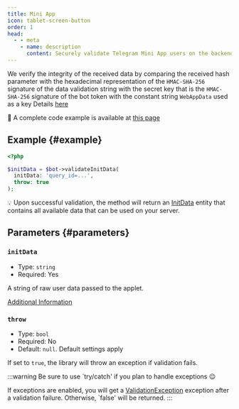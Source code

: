 ```yaml
---
title: Mini App
icon: tablet-screen-button
order: 1
head:
  - - meta
    - name: description
      content: Securely validate Telegram Mini App users on the backend of your PHP project using the TgWebValid library.
---
```


We verify the integrity of the received data by comparing the received hash parameter with the hexadecimal representation of the `HMAC-SHA-256` signature of the data validation string with the secret key that is the `HMAC-SHA-256` signature of the bot token with the constant string `WebAppData` used as a key Details [here](https://core.telegram.org/bots/webapps#validating-data-received-via-the-mini-app)

:rocket: A complete code example is available at [this page](../example/mini-app.md)

## Example {#example}

```php
<?php

$initData = $bot->validateInitData(
  initData: 'query_id=...',
  throw: true
);
```

:bulb: Upon successful validation, the method will return an [InitData](../entity/init-data/) entity that contains all available data that can be used on your server.

## Parameters {#parameters}

### `initData`
- Type: `string`
- Required: Yes

A string of raw user data passed to the applet.

[Additional Information](https://core.telegram.org/bots/webapps#initializing-mini-apps)

### `throw`
- Type: `bool`
- Required: No
- Default: `null`. Default settings apply

If set to `true`, the library will throw an exception if validation fails.

:::warning
Be sure to use `try/catch' if you plan to handle exceptions :wink:

If exceptions are enabled, you will get a [ValidationException](../exception/validation.md) exception after a validation failure. Otherwise, `false' will be returned.
:::
